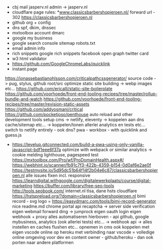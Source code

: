 
- cbj mail jasperv.nl
admin -> jasperv.nl
- cloudflare
page rules:
*www.classicsbarbershopjeroen.nl/
forward url - 302
https://classicsbarbershopjeroen.nl
- github org + config
- dns
spf, dkim, dnssec
- mxtoolbox account
dmarc
- google my business
- google search console
sitemap
robots.txt
- email
admin
info
- rich snippets
google rich snippets
facebook open graph
twitter card
- w3 html validator
- https://github.com/GoogleChromeLabs/quicklink
- instant.page



https://jonassebastianohlsson.com/criticalpathcssgenerator/
source code -> pug, stylus, github root/src optimize static site building -> webp images etc...
https://github.com/ericalli/static-site-boilerplate
https://github.com/voorhoede/front-end-tooling-recipes/tree/master/rollup-bundle-and-watch
https://github.com/voorhoede/front-end-tooling-recipes/tree/master/revision-static-assets
https://github.com/addyosmani/critical
https://github.com/pocketjoso/penthouse
auto reload and other development tools setup
cms -> netlify, eleventy -> koppelen aan dns cache/sitemap etc... -> koppelen/tonen allerlei analytics en tests etc...
switch to netlify entirely - ook dns?
pwa - workbox - with quicklink and guess.js
- https://levelup.gitconnected.com/build-a-pwa-using-only-vanilla-javascript-bdf1eee6f37a
optimize with webpack or similar
analytics -> cookie melding
lighthouse, pagespeed test
https://mxtoolbox.com/Pro/wf/ProDomainHealth.aspx#/
https://webhint.io/scanner/fb91c7f3-422b-4359-b154-0d0af6e2ae0f
https://testmysite.io/5d95dc51b64f14f2b04e6c87/classicsbarbershopjeroen.nl
alle issues fixen incl. responsive
https://learndigital.withgoogle.com/digitalewerkplaats/course/digital-marketing
https://buffer.com/library/free-seo-tools
http://tools.seobook.com/
internet.nl
tlsa, dane
hsts cloudflare
https://hstspreload.org/?domain=classicsbarbershopjeroen.nl
bimi record - svg logo = https://easydmarc.com/tools/bimi-record-generator
nice readme.md
chrome portal api
recaptcha -> server side verification
eigen webmail forward ding -> jumprock
eigen oauth login
eigen webhook + proxy
alles automatiseren hierboven - api github, google mybusiness, analytics (ook allerlei tests) etc... -> webhook api -> alles instellen en caches flushen etc... opnemen in cms ook
koppelen met eigen vscode online op heroku met verbinding naar vscode = volledige online omgeving voor dev en content owner - github/heroku - dan ook porten naar andere platformen




    <!-- TODO -->
    <!-- <meta name="theme-color" content="#2f2f2f" />
    <meta name="msapplication-TileColor" content="#2f2f2f" />
    <meta name="msapplication-navbutton-color" content="#2f2f2f" />
    <meta name="apple-mobile-web-app-status-bar-style" content="#2f2f2f" />

    <link
      rel="icon"
      type="image/png"
      sizes="192x192"
      href="/assets/fav/icon.png"
    />
    <link
      rel="apple-touch-icon-precomposed"
      size="192x192"
      href="/assets/fav/icon.png"
    />
    <link
      rel="shortcut icon"
      href="/assets/fav/favicon.ico"
      type="image/x-icon"
    />
    <link rel="icon" href="/assets/fav/favicon.ico" type="image/x-icon" />
    -->
